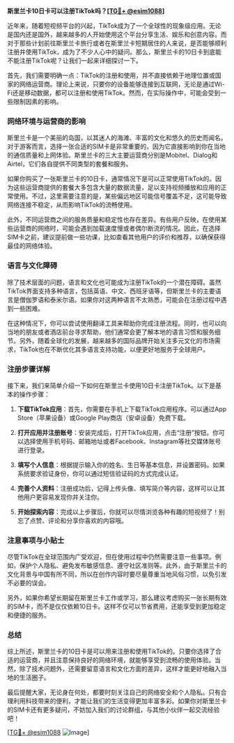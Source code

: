 **斯里兰卡10日卡可以注册TikTok吗？[[TG💪+ @esim1088](https://t.me/s/esim1088)]**

近年来，随着短视频平台的兴起，TikTok成为了一个全球性的现象级应用。无论是国内还是国外，越来越多的人开始使用这个平台分享生活、娱乐和创意内容。而对于那些计划前往斯里兰卡旅行或者在斯里兰卡短期居住的人来说，是否能够顺利注册并使用TikTok，成为了不少人心中的疑问。那么，斯里兰卡的10日卡到底能不能注册TikTok呢？让我们一起来详细探讨一下。

首先，我们需要明确一点：TikTok的注册和使用，并不直接依赖于地理位置或国家的网络运营商。理论上来说，只要你的设备能够连接到互联网，无论是通过Wi-Fi还是移动数据，都可以注册和使用TikTok。然而，在实际操作中，可能会受到一些限制因素的影响。

### **网络环境与运营商的影响**

斯里兰卡是一个美丽的岛国，以其迷人的海滩、丰富的文化和悠久的历史而闻名。对于游客而言，选择一张合适的SIM卡是非常重要的，因为它直接影响到你在当地的通信质量和上网体验。斯里兰卡的三大主要运营商分别是Mobitel、Dialog和Airtel，它们各自提供不同类型的套餐和服务。

如果你购买了一张斯里兰卡的10日卡，通常情况下是可以正常使用TikTok的。因为这些运营商提供的套餐大多包含大量的数据流量，足以支持视频播放和应用的正常使用。不过，这里需要注意的是，某些偏远地区可能信号覆盖不足，这可能导致网络连接不稳定，从而影响TikTok的流畅使用。

此外，不同运营商之间的服务质量和稳定性也存在差异。有些用户反映，在使用某些运营商的网络时，可能会遇到加载速度慢或者偶尔断流的情况。因此，在选择SIM卡之前，建议提前做一些功课，比如查看其他用户的评价和推荐，以确保获得最佳的网络体验。

### **语言与文化障碍**

除了技术层面的问题，语言和文化也可能成为注册TikTok的一个潜在障碍。虽然TikTok界面支持多种语言，包括英语、中文、西班牙语等，但斯里兰卡的主要语言是僧伽罗语和泰米尔语。如果你对这两种语言不太熟悉，可能会在注册过程中遇到一些困难。

在这种情况下，你可以尝试使用翻译工具来帮助你完成注册流程。同时，也可以向当地的朋友或者酒店前台寻求帮助，他们通常会更了解本地的语言习惯和服务细节。另外，随着全球化的发展，越来越多的国际品牌开始关注多元文化的市场需求，TikTok也在不断优化其多语言支持功能，以便更好地服务于全球用户。

### **注册步骤详解**

接下来，我们来简单介绍一下如何在斯里兰卡使用10日卡注册TikTok。以下是基本的操作步骤：

1. **下载TikTok应用**：首先，你需要在手机上下载TikTok应用程序。可以通过App Store（苹果设备）或Google Play商店（安卓设备）免费下载。
   
2. **打开应用并注册账号**：安装完成后，打开TikTok应用，点击“注册”按钮。你可以选择使用手机号码、邮箱地址或者Facebook、Instagram等社交媒体账号进行登录。

3. **填写个人信息**：根据提示输入你的姓名、生日等基本信息，并设置密码。如果系统要求验证身份，你可以通过短信验证码的方式完成认证。

4. **完善个人资料**：注册成功后，记得上传头像、填写简介等内容，这样可以让其他用户更容易发现你并关注你。

5. **开始探索内容**：完成以上步骤后，你就可以尽情浏览各种有趣的短视频了！别忘了点赞、评论和分享你喜欢的内容哦。

### **注意事项与小贴士**

尽管TikTok在全球范围内广受欢迎，但在使用过程中仍然需要注意一些事项。例如，保护个人隐私、避免发布敏感信息、遵守社区准则等。此外，由于斯里兰卡的文化背景与中国有所不同，所以在创作内容时要尽量尊重当地风俗习惯，以免引发不必要的误会。

另外，如果你希望长期留在斯里兰卡工作或学习，那么建议考虑购买一张长期有效的SIM卡，而不是仅仅依赖10日卡。这样不仅可以节省费用，还能享受到更加稳定和便捷的服务。

### **总结**

综上所述，斯里兰卡的10日卡是可以用来注册和使用TikTok的。只要你选择了合适的运营商，并且注意保持良好的网络环境，就能够享受到流畅的使用体验。当然，除了技术问题外，还需要留意语言和文化方面的差异，这样才能更好地融入当地的生活圈子。

最后提醒大家，无论身在何处，都要时刻关注自己的网络安全和个人隐私。只有合理利用科技带来的便利，才能让我们的生活变得更加丰富多彩。如果你对斯里兰卡的SIM卡还有更多疑问，不妨加入我们的讨论群组，与其他小伙伴一起交流经验吧！

[[TG💪+ @esim1088](https://t.me/s/esim1088) ![Image](https://i.postimg.cc/4NQfJmqS/Snipaste-2025-05-13-00-14-12.png)]